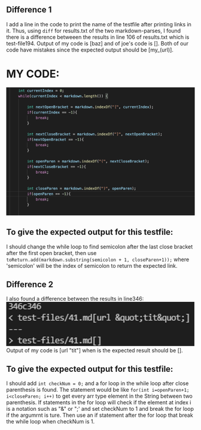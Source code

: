 ## Difference 1
I add a line in the code to print the name of the testfile after printing links in it.
Thus, using `diff` for results.txt of the two markdown-parses, I found there is a difference betweeen the results in line 106 of results.txt which is test-file194.
Output of my code is [baz] and of joe's code is [].
Both of our code have mistakes since the expected output should be [my_(url)].

# MY CODE:
![image](code.png)
## To give the expected output for this testfile:
I should change the while loop to find semicolon after the last close bracket after the first open bracket, then use `toReturn.add(markdown.substring(semicolon + 1, closeParen+1));` where 'semicolon' will be the index of semicolon to return the expected link.


## Difference 2
I also found a difference between the results in line346:
![image](diff2.png)
Output of my code is [url &quot;tit&quot;] when is the expected result should be [].

## To give the expected output for this testfile:
I should add `int checkNum = 0;` and a for loop in the while loop after close parenthesis is found. The statement would be like `for(int i=openParen+1; i<closeParen; i++)` to get every arr type element in the String between two parenthesis. If statements in the for loop will check if the element at index i is a notation such as "&" or ";' and set checkNum to 1 and break the for loop if the argumrnt is ture. Then use an if statement after the for loop that break the while loop when checkNum is 1.
